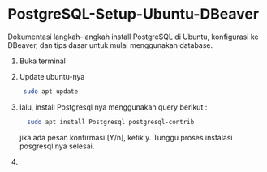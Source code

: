 # PostgreSQL-Setup-Ubuntu-DBeaver

Dokumentasi langkah-langkah install PostgreSQL di Ubuntu, konfigurasi ke DBeaver, dan tips dasar untuk mulai menggunakan database.

1. Buka terminal
2. Update ubuntu-nya
    ```bash
     sudo apt update
     ```
4. lalu, install Postgresql nya menggunakan query berikut :
   ```bash
     sudo apt install Postgresql postgresql-contrib
     ```
   jika ada pesan konfirmasi [Y/n], ketik y. Tunggu proses instalasi posgresql nya selesai.
   
6. 

